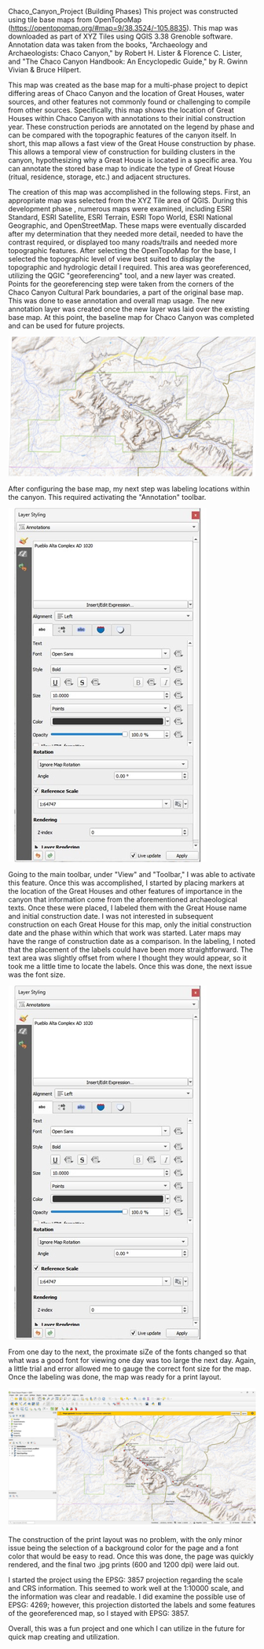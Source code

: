Chaco_Canyon_Project (Building Phases)
This project was constructed using tile base maps from OpenTopoMap (https://opentopomap.org/#map=9/38.3524/-105.8835). This map was downloaded as part of 
XYZ Tiles using QGIS 3.38 Grenoble software. Annotation data was taken from the books, "Archaeology and Archaeologists: Chaco Canyon," by Robert H. Lister & 
Florence C. Lister, and "The Chaco Canyon Handbook: An Encyclopedic Guide," by R. Gwinn Vivian & Bruce Hilpert.  

This map was created as the base map for a multi-phase project to depict differing areas of Chaco Canyon and the location of Great Houses, water sources,
and other features not commonly found or challenging to compile from other sources.  Specifically, this map shows the location of Great Houses within Chaco Canyon 
with annotations to their initial construction year.  These construction periods are annotated on the legend by phase and can be compared with the topographic 
features of the canyon itself. In short, this map allows a fast view of the Great House construction by phase.  This allows a temporal view of construction for 
building clusters in the canyon, hypothesizing why a Great House is located in a specific area.  You can annotate the stored base map to indicate the type 
of Great House (ritual, residence, storage, etc.) and adjacent structures.    

The creation of this map was accomplished in the following steps.  First, an appropriate map was selected from the XYZ Tile area of QGIS.  During this development phase
, numerous maps were examined, including ESRI Standard, ESRI Satellite, ESRI Terrain, ESRI Topo World, ESRI National Geographic, and OpenStreetMap. These 
maps were eventually discarded after my determination that they needed more detail, needed to have the contrast required, or displayed too many roads/trails and 
needed more topographic features. After selecting the OpenTopoMap for the base, I selected the topographic level of view best suited to display the topographic 
and hydrologic detail I required. This area was georeferenced, utilizing the QGIC "georeferencing" tool, and a new layer was created. Points for 
the georeferencing step were taken from the corners of the Chaco Canyon Cultural Park boundaries, a part of the original base map.  This was done to ease 
annotation and overall map usage. The new annotation layer was created once the new layer was laid over the existing base map. At this point, the baseline map for 
Chaco Canyon was completed and can be used for future projects.  

<img src= "https://github.com/gwch223/Chaco_Canyon_Project/blob/main/Chaco%20Canyon%20Detail/Chaco_Canyon_modified.pdf" />

After configuring the base map, my next step was labeling locations within the canyon. This required activating the "Annotation" toolbar. 

<img src= "https://github.com/gwch223/Chaco_Canyon_Project/blob/main/Chaco%20Canyon%20Detail/Annotation%20Details.jpg"  />


Going to the main toolbar, under "View" and "Toolbar," I was able to activate this feature.  Once this was accomplished, I started by placing markers at the location of the 
Great Houses and other features of importance in the canyon that information come from the aforementioned archaeological texts.  Once these were placed, I labeled them with 
the Great House name and initial construction date.  I was not interested in subsequent construction on each Great House for this map, only the initial 
construction date and the phase within which that work was started. Later maps may have the range of construction date as a comparison.  In the labeling, I 
noted that the placement of the labels could have been more straightforward.  The text area was slightly offset from where I thought they would appear, so it took me 
a little time to locate the labels.  Once this was done, the next issue was the font size.  

<img src= "https://github.com/gwch223/Chaco_Canyon_Project/blob/main/Chaco%20Canyon%20Detail/Annotation%20Details.jpg" />

From one day to the next, the proximate siZe of the fonts changed so that what was 
a good font for viewing one day was too large the next day.  Again, a little trial and error allowed me to gauge the correct font size for the map.  Once the labeling 
was done, the map was ready for a print layout.  

<img src= "https://github.com/gwch223/Chaco_Canyon_Project/blob/main/Chaco%20Canyon%20Detail/Final%20Chaco%20.pdf" />


The construction of the print layout was no problem, with the only minor issue being the selection of a background color for the page and a font color that would be easy
to read. Once this was done, the page was quickly rendered, and the final two .jpg prints (600 and 1200 dpi) were laid out.  

I started the project using the EPSG: 3857 projection regarding the scale and CRS information.  This seemed to work well at the 1:10000 scale, and the information was clear and 
readable.  I did examine the possible use of EPSG: 4269; however, this projection distorted the labels and some features of the georeferenced map, so I stayed with EPSG: 3857.  

Overall, this was a fun project and one which I can utilize in the future for quick map creating and utilization.
